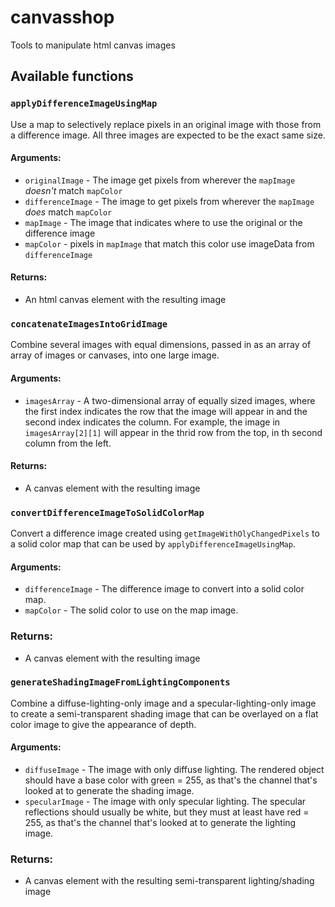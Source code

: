 # canvasshop
Tools to manipulate html canvas images

## Available functions

### `applyDifferenceImageUsingMap`
Use a map to selectively replace pixels in an original image with those from a difference image. All three images are expected to be the exact same size.
#### Arguments:
* `originalImage` - The image get pixels from wherever the `mapImage` *doesn't* match `mapColor`
* `differenceImage` - The image to get pixels from wherever the `mapImage` *does* match `mapColor`
* `mapImage` - The image that indicates where to use the original or the difference image
* `mapColor` - pixels in `mapImage` that match this color use imageData from `differenceImage`
#### Returns:
* An html canvas element with the resulting image

### `concatenateImagesIntoGridImage`
Combine several images with equal dimensions, passed in as an array of array of images or canvases, into one large image.
#### Arguments:
* `imagesArray` - A two-dimensional array of equally sized images, where the first index indicates the row that the image will appear in and the second index indicates the column. For example, the image in `imagesArray[2][1]` will appear in the thrid row from the top, in th second column from the left.
#### Returns:
* A canvas element with the resulting image

### `convertDifferenceImageToSolidColorMap`
Convert a difference image created using `getImageWithOlyChangedPixels` to a solid color map that can be used by `applyDifferenceImageUsingMap`.
#### Arguments:
* `differenceImage` - The difference image to convert into a solid color map.
* `mapColor` - The solid color to use on the map image.
### Returns:
* A canvas element with the resulting image

### `generateShadingImageFromLightingComponents`
Combine a diffuse-lighting-only image and a specular-lighting-only image to create a semi-transparent shading image that can be overlayed on a flat color image to give the appearance of depth.
#### Arguments:
* `diffuseImage` - The image with only diffuse lighting. The rendered object should have a base color with green = 255, as that's the channel that's looked at to generate the shading image.
* `specularImage` - The image with only specular lighting. The specular reflections should usually be white, but they must at least have red = 255, as that's the channel that's looked at to generate the lighting image.
### Returns:
* A canvas element with the resulting semi-transparent lighting/shading image

